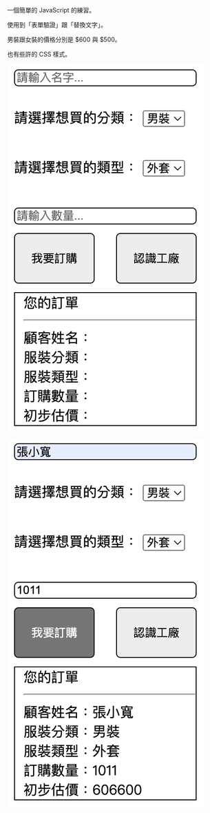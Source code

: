 一個簡單的 JavaScript 的練習。

使用到「表單驗證」跟「替換文字」。

男裝跟女裝的價格分別是 $600 與 $500。

也有些許的 CSS 樣式。

![image](https://github.com/aspes123/Factory/blob/main/sample1.png)

![image](https://github.com/aspes123/Factory/blob/main/sample2.png)